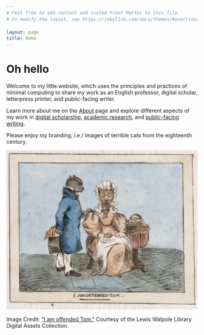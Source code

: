 ```yaml
---
# Feel free to add content and custom Front Matter to this file.
# To modify the layout, see https://jekyllrb.com/docs/themes/#overriding-theme-defaults

layout: page
title: Home
---
```

# Oh hello

Welcome to my little website, which uses the principles and practices of minimal computing to share my work as an English professor, digital scholar, letterpress printer, and public-facing writer.

Learn more about me on the [About](https://veronicalitt.github.io/static-veronica/about/) page and explore different aspects of my work in [digital scholarship](https://veronicalitt.github.io/static-veronica/digital-portfolio/), [academic research](https://veronicalitt.github.io/static-veronica/academic-portfolio/), and [public-facing writing](https://veronicalitt.github.io/static-veronica/writing-portfolio/).

Please enjoy my branding, i.e./ images of terrible cats from the eighteenth century.

<center><img src="./assets/img/Offended-1.png" alt="Sample Image"/></center>

Image Credit: ["I am offended Tom."](https://collections.library.yale.edu/catalog/10970514) Courtesy of the Lewis Walpole Library Digital Assets Collection.
